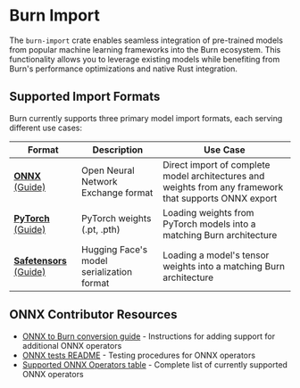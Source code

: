 # Burn Import

The `burn-import` crate enables seamless integration of pre-trained models from popular machine
learning frameworks into the Burn ecosystem. This functionality allows you to leverage existing
models while benefiting from Burn's performance optimizations and native Rust integration.

## Supported Import Formats

Burn currently supports three primary model import formats, each serving different use cases:

| Format                                                                              | Description                               | Use Case                                                                                               |
| ----------------------------------------------------------------------------------- | ----------------------------------------- | ------------------------------------------------------------------------------------------------------ |
| [**ONNX** (Guide)](https://burn.dev/books/burn//import/onnx-model.html)               | Open Neural Network Exchange format       | Direct import of complete model architectures and weights from any framework that supports ONNX export |
| [**PyTorch** (Guide)](https://burn.dev/books/burn//import/pytorch-model.html)         | PyTorch weights (.pt, .pth)               | Loading weights from PyTorch models into a matching Burn architecture                                  |
| [**Safetensors** (Guide)](https://burn.dev/books/burn//import/safetensors-model.html) | Hugging Face's model serialization format | Loading a model's tensor weights into a matching Burn architecture                                     |

## ONNX Contributor Resources

- [ONNX to Burn conversion guide](https://burn.dev/books/contributor/guides/onnx-to-burn-conversion-tool.html) -
  Instructions for adding support for additional ONNX operators
- [ONNX tests README](https://github.com/tracel-ai/burn/blob/main/crates/burn-import/onnx-tests/README.md) -
  Testing procedures for ONNX operators
- [Supported ONNX Operators table](https://github.com/tracel-ai/burn/blob/main/crates/burn-import/SUPPORTED-ONNX-OPS.md) -
  Complete list of currently supported ONNX operators
